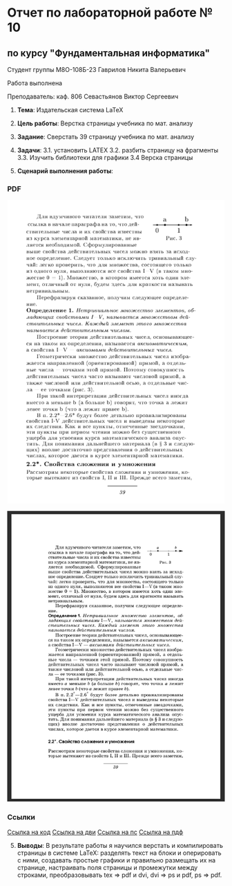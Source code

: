 # Отчет по лабораторной работе № 10
## по курсу "Фундаментальная информатика"

Студент группы M8О-108Б-23 Гаврилов Никита Валерьевич

Работа выполнена 

Преподаватель: каф. 806 Севастьянов Виктор Сергеевич

1. **Тема**: Издательская система LaTeX
2. **Цель работы**: Верстка страницы учебника по мат. анализу
3. **Задание**: Сверстать 39 страницу учебника по мат. анализу
4. **Задачи**:
  3.1. установить LATEX
  3.2. разбить страницу на фрагменты
  3.3. Изучить библиотеки для графики
  3.4  Верска страницы

6. **Сценарий выполнения работы**:

### PDF
![Image alt](https://github.com/Happ1S/my_labs/blob/main/lab10/pdf_screen.png)

![Image alt](https://github.com/Happ1S/my_labs/blob/main/lab10/screen.png)

### Ссылки
[Ссылка на код](https://github.com/Happ1S/my_labs/blob/main/lab10/latex.tex)
[Ссылка на дви](https://github.com/Happ1S/my_labs/blob/main/lab10/latex.dvi)
[Ссылка на пс](https://github.com/Happ1S/my_labs/blob/main/lab10/latex.ps)
[Ссылка на пдф](https://github.com/Happ1S/my_labs/blob/main/lab10/latex.pdf)

5. **Выводы**:
  В результате работы я научился верстать и компилировать страницы в системе LaTeX: разделять текст на блоки и оперировать с ними, создавать простые графики и правильно размещать их на странице, настраивать поля страницы и промежутки между строками, преобразовывать tex => pdf и dvi, dvi => ps и pdf, ps => pdf.
